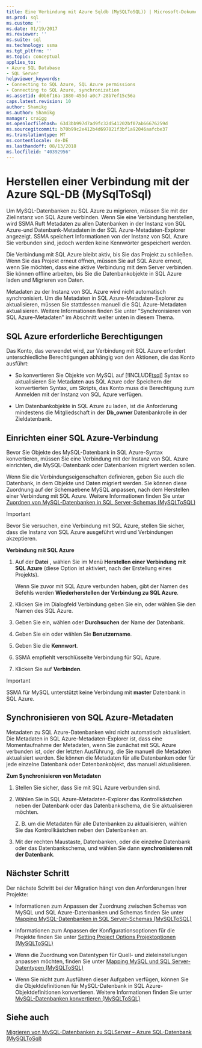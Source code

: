 ```yaml
---
title: Eine Verbindung mit Azure Sqldb (MySQLToSQL)) | Microsoft-Dokumentation
ms.prod: sql
ms.custom: ''
ms.date: 01/19/2017
ms.reviewer: ''
ms.suite: sql
ms.technology: ssma
ms.tgt_pltfrm: ''
ms.topic: conceptual
applies_to:
- Azure SQL Database
- SQL Server
helpviewer_keywords:
- Connecting to SQL Azure, SQL Azure permissions
- Connecting to SQL Azure, synchronization
ms.assetid: d0b6f16a-1880-459d-a0c7-28b7ef15c56a
caps.latest.revision: 10
author: Shamikg
ms.author: Shamikg
manager: craigg
ms.openlocfilehash: 63d3bb997d7ad9fc32d541202bf07ab66676259d
ms.sourcegitcommit: b70b99c2e412b4d697021f3bf1a92046aafcbe37
ms.translationtype: MT
ms.contentlocale: de-DE
ms.lasthandoff: 08/13/2018
ms.locfileid: "40392956"
---
```

# <a name="connecting-to-azure-sql-db-mysqltosql"></a>Herstellen einer Verbindung mit der Azure SQL-DB (MySqlToSql)
Um MySQL-Datenbanken zu SQL Azure zu migrieren, müssen Sie mit der Zielinstanz von SQL Azure verbinden. Wenn Sie eine Verbindung herstellen, wird SSMA Ruft Metadaten zu allen Datenbanken in der Instanz von SQL Azure-und Datenbank-Metadaten in der SQL Azure-Metadaten-Explorer angezeigt. SSMA speichert Informationen von der Instanz von SQL Azure Sie verbunden sind, jedoch werden keine Kennwörter gespeichert werden.  
  
Die Verbindung mit SQL Azure bleibt aktiv, bis Sie das Projekt zu schließen. Wenn Sie das Projekt erneut öffnen, müssen Sie auf SQL Azure erneut, wenn Sie möchten, dass eine aktive Verbindung mit dem Server verbinden. Sie können offline arbeiten, bis Sie die Datenbankobjekte in SQL Azure laden und Migrieren von Daten.  
  
Metadaten zu der Instanz von SQL Azure wird nicht automatisch synchronisiert. Um die Metadaten in SQL Azure-Metadaten-Explorer zu aktualisieren, müssen Sie stattdessen manuell die SQL Azure-Metadaten aktualisieren. Weitere Informationen finden Sie unter "Synchronisieren von SQL Azure-Metadaten" im Abschnitt weiter unten in diesem Thema.  
  
## <a name="required-sql-azure-permissions"></a>SQL Azure erforderliche Berechtigungen  
Das Konto, das verwendet wird, zur Verbindung mit SQL Azure erfordert unterschiedliche Berechtigungen abhängig von den Aktionen, die das Konto ausführt:  
  
-   So konvertieren Sie Objekte von MySQL auf [!INCLUDE[tsql](../../includes/tsql-md.md)] Syntax so aktualisieren Sie Metadaten aus SQL Azure oder Speichern der konvertierten Syntax, um Skripts, das Konto muss die Berechtigung zum Anmelden mit der Instanz von SQL Azure verfügen.  
  
-   Um Datenbankobjekte in SQL Azure zu laden, ist die Anforderung mindestens die Mitgliedschaft in der **Db_owner** Datenbankrolle in der Zieldatenbank.  
  
## <a name="establishing-a-sql-azure-connection"></a>Einrichten einer SQL Azure-Verbindung  
Bevor Sie Objekte des MySQL-Datenbank in SQL Azure-Syntax konvertieren, müssen Sie eine Verbindung mit der Instanz von SQL Azure einrichten, die MySQL-Datenbank oder Datenbanken migriert werden sollen.  
  
Wenn Sie die Verbindungseigenschaften definieren, geben Sie auch die Datenbank, in dem Objekte und Daten migriert werden. Sie können diese Zuordnung auf der Schemaebene MySQL anpassen, nach dem Herstellen einer Verbindung mit SQL Azure. Weitere Informationen finden Sie unter [Zuordnen von MySQL-Datenbanken in SQL Server-Schemas &#40;MySQLToSQL&#41;](../../ssma/mysql/mapping-mysql-databases-to-sql-server-schemas-mysqltosql.md)  
  
> [!IMPORTANT]  
> Bevor Sie versuchen, eine Verbindung mit SQL Azure, stellen Sie sicher, dass die Instanz von SQL Azure ausgeführt wird und Verbindungen akzeptieren.  
  
**Verbindung mit SQL Azure**  
  
1.  Auf der **Datei** , wählen Sie im Menü **Herstellen einer Verbindung mit SQL Azure** (diese Option ist aktiviert, nach der Erstellung eines Projekts).  
  
    Wenn Sie zuvor mit SQL Azure verbunden haben, gibt der Namen des Befehls werden **Wiederherstellen der Verbindung zu SQL Azure**.  
  
2.  Klicken Sie im Dialogfeld Verbindung geben Sie ein, oder wählen Sie den Namen des SQL Azure.  
  
3.  Geben Sie ein, wählen oder **Durchsuchen** der Name der Datenbank.  
  
4.  Geben Sie ein oder wählen Sie **Benutzername**.  
  
5.  Geben Sie die **Kennwort**.  
  
6.  SSMA empfiehlt verschlüsselte Verbindung für SQL Azure.  
  
7.  Klicken Sie auf **Verbinden**.  
  
> [!IMPORTANT]  
> SSMA für MySQL unterstützt keine Verbindung mit **master** Datenbank in SQL Azure.  
  
## <a name="synchronizing-sql-azure-metadata"></a>Synchronisieren von SQL Azure-Metadaten  
Metadaten zu SQL Azure-Datenbanken wird nicht automatisch aktualisiert. Die Metadaten in SQL Azure-Metadaten-Explorer ist, dass eine Momentaufnahme der Metadaten, wenn Sie zunächst mit SQL Azure verbunden ist, oder der letzten Ausführung, die Sie manuell die Metadaten aktualisiert werden. Sie können die Metadaten für alle Datenbanken oder für jede einzelne Datenbank oder Datenbankobjekt, das manuell aktualisieren.  
  
**Zum Synchronisieren von Metadaten**  
  
1.  Stellen Sie sicher, dass Sie mit SQL Azure verbunden sind.  
  
2.  Wählen Sie in SQL Azure-Metadaten-Explorer das Kontrollkästchen neben der Datenbank oder das Datenbankschema, die Sie aktualisieren möchten.  
  
    Z. B. um die Metadaten für alle Datenbanken zu aktualisieren, wählen Sie das Kontrollkästchen neben den Datenbanken an.  
  
3.  Mit der rechten Maustaste, Datenbanken, oder die einzelne Datenbank oder das Datenbankschema, und wählen Sie dann **synchronisieren mit der Datenbank**.  
  
## <a name="next-step"></a>Nächster Schritt  
Der nächste Schritt bei der Migration hängt von den Anforderungen Ihrer Projekte:  
  
-   Informationen zum Anpassen der Zuordnung zwischen Schemas von MySQL und SQL Azure-Datenbanken und Schemas finden Sie unter [Mapping MySQL-Datenbanken in SQL Server-Schemas &#40;MySQLToSQL&#41;](../../ssma/mysql/mapping-mysql-databases-to-sql-server-schemas-mysqltosql.md)  
  
-   Informationen zum Anpassen der Konfigurationsoptionen für die Projekte finden Sie unter [Setting Project Options Projektoptionen &#40;MySQLToSQL&#41;](../../ssma/mysql/setting-project-options-mysqltosql.md)  
  
-   Wenn die Zuordnung von Datentypen für Quell- und zieleinstellungen anpassen möchten, finden Sie unter [Mapping MySQL und SQL Server-Datentypen &#40;MySQLToSQL&#41;](../../ssma/mysql/mapping-mysql-and-sql-server-data-types-mysqltosql.md)  
  
-   Wenn Sie nicht zum Ausführen dieser Aufgaben verfügen, können Sie die Objektdefinitionen für MySQL-Datenbank in SQL Azure-Objektdefinitionen konvertieren. Weitere Informationen finden Sie unter [MySQL-Datenbanken konvertieren &#40;MySQLToSQL&#41;](../../ssma/mysql/converting-mysql-databases-mysqltosql.md)  
  
## <a name="see-also"></a>Siehe auch  
[Migrieren von MySQL-Datenbanken zu SQLServer – Azure SQL-Datenbank &#40;MySQLToSql&#41;](../../ssma/mysql/migrating-mysql-databases-to-sql-server-azure-sql-db-mysqltosql.md)  
  
